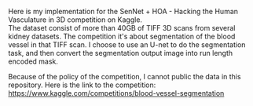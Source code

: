 Here is my implementation for the SenNet + HOA - Hacking the Human Vasculature in 3D competition on Kaggle.                
The dataset consist of more than 40GB of TIFF 3D scans from several kidney datasets. The competition it's about segmentation of the blood vessel in that TIFF scan.
I choose to use an U-net to do the segmentation task, and then convert the segmentation output image into run length encoded mask.

Because of the policy of the competition, I cannot public the data in this repository. Here is the link to the competition: https://www.kaggle.com/competitions/blood-vessel-segmentation
